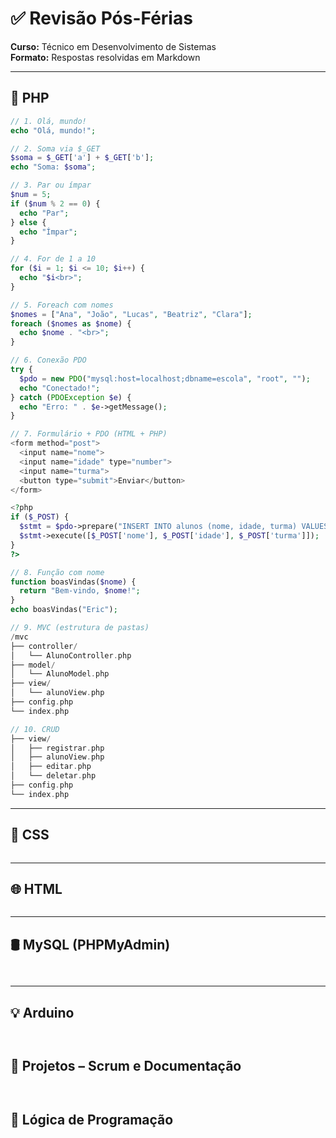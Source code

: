 # ✅ Revisão Pós-Férias
**Curso:** Técnico em Desenvolvimento de Sistemas  
**Formato:** Respostas resolvidas em Markdown

---

## 📌 PHP

```php
// 1. Olá, mundo!
echo "Olá, mundo!";

// 2. Soma via $_GET
$soma = $_GET['a'] + $_GET['b'];
echo "Soma: $soma";

// 3. Par ou ímpar
$num = 5;
if ($num % 2 == 0) {
  echo "Par";
} else {
  echo "Ímpar";
}

// 4. For de 1 a 10
for ($i = 1; $i <= 10; $i++) {
  echo "$i<br>";
}

// 5. Foreach com nomes
$nomes = ["Ana", "João", "Lucas", "Beatriz", "Clara"];
foreach ($nomes as $nome) {
  echo $nome . "<br>";
}

// 6. Conexão PDO
try {
  $pdo = new PDO("mysql:host=localhost;dbname=escola", "root", "");
  echo "Conectado!";
} catch (PDOException $e) {
  echo "Erro: " . $e->getMessage();
}

// 7. Formulário + PDO (HTML + PHP)
<form method="post">
  <input name="nome">
  <input name="idade" type="number">
  <input name="turma">
  <button type="submit">Enviar</button>
</form>

<?php
if ($_POST) {
  $stmt = $pdo->prepare("INSERT INTO alunos (nome, idade, turma) VALUES (?, ?, ?)");
  $stmt->execute([$_POST['nome'], $_POST['idade'], $_POST['turma']]);
}
?>

// 8. Função com nome
function boasVindas($nome) {
  return "Bem-vindo, $nome!";
}
echo boasVindas("Eric");

// 9. MVC (estrutura de pastas)
/mvc
├── controller/
│   └── AlunoController.php
├── model/
│   └── AlunoModel.php
├── view/
│   └── alunoView.php
├── config.php
└── index.php

// 10. CRUD
├── view/
│   ├── registrar.php
│   ├── alunoView.php
│   ├── editar.php
│   └── deletar.php
├── config.php
└── index.php
```
---


## 🎨 CSS

```css


```
---


## 🌐 HTML

```html


```
---


## 🛢️ MySQL (PHPMyAdmin)

```mysql


```
---


## 💡 Arduino

```arduino


```

## 🧠 Projetos – Scrum e Documentação

```projetos


```

## 🧮 Lógica de Programação

```logica


```
